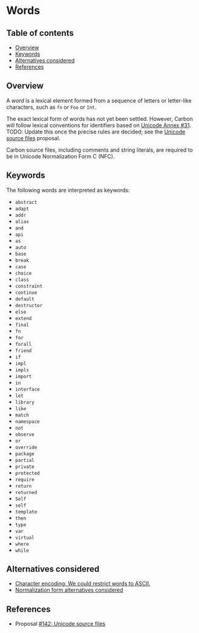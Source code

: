 # Words

<!--
Part of the Carbon Language project, under the Apache License v2.0 with LLVM
Exceptions. See /LICENSE for license information.
SPDX-License-Identifier: Apache-2.0 WITH LLVM-exception
-->

<!-- toc -->

## Table of contents

-   [Overview](#overview)
-   [Keywords](#keywords)
-   [Alternatives considered](#alternatives-considered)
-   [References](#references)

<!-- tocstop -->

## Overview

A _word_ is a lexical element formed from a sequence of letters or letter-like
characters, such as `fn` or `Foo` or `Int`.

The exact lexical form of words has not yet been settled. However, Carbon will
follow lexical conventions for identifiers based on
[Unicode Annex #31](https://unicode.org/reports/tr31/). TODO: Update this once
the precise rules are decided; see the
[Unicode source files](/proposals/p0142.md#characters-in-identifiers-and-whitespace)
proposal.

Carbon source files, including comments and string literals, are required to be
in Unicode Normalization Form C (NFC).

## Keywords

<!--
Keep in sync:
- utils/textmate/Syntaxes/Carbon.plist
- utils/treesitter/queries/highlights.scm
-->

The following words are interpreted as keywords:

-   `abstract`
-   `adapt`
-   `addr`
-   `alias`
-   `and`
-   `api`
-   `as`
-   `auto`
-   `base`
-   `break`
-   `case`
-   `choice`
-   `class`
-   `constraint`
-   `continue`
-   `default`
-   `destructor`
-   `else`
-   `extend`
-   `final`
-   `fn`
-   `for`
-   `forall`
-   `friend`
-   `if`
-   `impl`
-   `impls`
-   `import`
-   `in`
-   `interface`
-   `let`
-   `library`
-   `like`
-   `match`
-   `namespace`
-   `not`
-   `observe`
-   `or`
-   `override`
-   `package`
-   `partial`
-   `private`
-   `protected`
-   `require`
-   `return`
-   `returned`
-   `Self`
-   `self`
-   `template`
-   `then`
-   `type`
-   `var`
-   `virtual`
-   `where`
-   `while`

## Alternatives considered

-   [Character encoding: We could restrict words to ASCII.](/proposals/p0142.md#character-encoding-1)
-   [Normalization form alternatives considered](/proposals/p0142.md#normalization-forms)

## References

-   Proposal
    [#142: Unicode source files](https://github.com/carbon-language/carbon-lang/pull/142)
